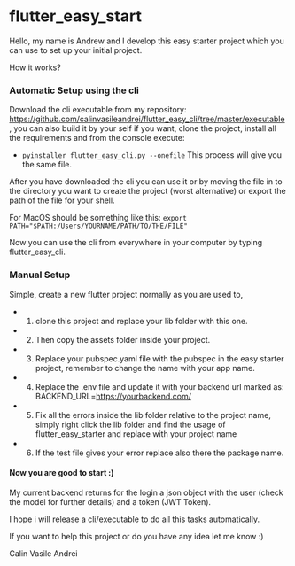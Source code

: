 # flutter_easy_start

Hello, my name is Andrew and I develop this easy starter project which you can use to set up your initial project.

How it works?

### Automatic Setup using the cli
Download the cli executable from my repository: https://github.com/calinvasileandrei/flutter_easy_cli/tree/master/executable ,
you can also build it by your self if you want, clone the project, install all the requirements and from the console execute:
  - `pyinstaller flutter_easy_cli.py --onefile`
This process will give you the same file.

After you have downloaded the cli you can use it or by moving the file in to the directory you want to create the project (worst alternative) or export the path of the file for your shell.

For MacOS should be something like this:
  `export PATH="$PATH:/Users/YOURNAME/PATH/TO/THE/FILE"`

Now you can use the cli from everywhere in your computer by typing flutter_easy_cli.

### Manual Setup
Simple, create a new flutter project normally as you are used to,
* 1) clone this project and replace your lib folder with this one.
* 2) Then copy the assets folder inside your project.
* 3) Replace your pubspec.yaml file with the pubspec in the easy starter project, remember to change the name with your app name.
* 4) Replace the .env file and update it with your backend url marked as: BACKEND_URL=https://yourbackend.com/
* 5) Fix all the errors inside the lib folder relative to the project name, simply right click the lib folder and find the usage of flutter_easy_starter and replace     with your project name
* 6) If the test file gives your error replace also there the package name.

#### Now you are good to start :)

My current backend returns for the login a json object with the user (check the model for further details) and a token (JWT Token).

I hope i will release a cli/executable to do all this tasks automatically.

If you want to help this project or do you have any idea let me know :)



Calin Vasile Andrei
